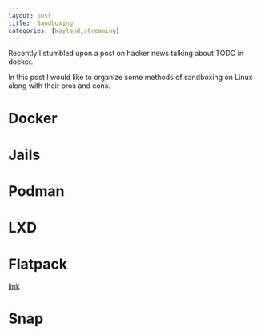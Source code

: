 ```yaml
---
layout: post
title:  Sandboxing
categories: [Wayland,streaming]
---
```


Recently I stumbled upon a post on hacker news talking about TODO in docker.

In this post I would like to organize some methods of sandboxing on Linux along with their pros and cons.

# Docker

# Jails

# Podman

# LXD

# Flatpack

[link](https://docs.flatpak.org/en/latest/sandbox-permissions.html)

# Snap
